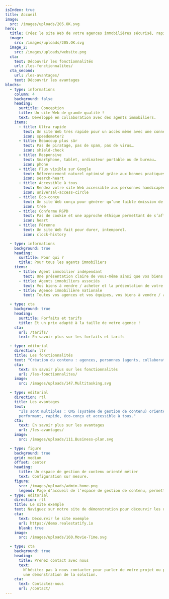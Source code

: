 ```yaml
---
isIndex: true
title: Accueil
image:
  src: /images/uploads/205.OK.svg
hero:
  title: Créez le site Web de votre agences immobilières sécurisé, rapide et accessible à tous.
  image:
    src: /images/uploads/205.OK.svg
  image_2:
    src: /images/uploads/website.png
  cta:
    text: Découvrir les fonctionnalités
    url: /les-fonctionnalites/
  cta_second:
    url: /les-avantages/
    text: Découvrir les avantages
blocks:
  - type: informations
    column: 4
    background: false
    heading:
      surtitle: Conception
      title: Un site Web de grande qualité !
      text: Développé en collaboration avec des agents immobiliers.
    items:
      - title: Ultra rapide
        text: Un site Web très rapide pour un accès même avec une connexion faible.
        icon: speedometer2
      - title: Beaucoup plus sûr
        text: Pas de piratage, pas de spam, pas de virus…
        icon: shield-check
      - title: Responsive
        text: Smartphone, tablet, ordinateur portable ou de bureau…
        icon: phone
      - title: Plus visible sur Google
        text: Réferencement naturel optimisé grâce aux bonnes pratiques.
        icon: search-heart
      - title: Accessible à tous
        text: Rendez votre site Web accessible aux personnes handicapées.
        icon: universal-access-circle
      - title: Eco-conçu
        text: Un site Web conçu pour générer qu’une faible émission de carbone.
        icon: tree
      - title: Conforme RGPD
        text: Pas de cookie et une approche éthique permettant de s’affranchir des outils Google.
        icon: heart
      - title: Pérenne
        text: Un site Web fait pour durer, intemporel.
        icon: clock-history

  - type: informations
    background: true
    heading:
      surtitle: Pour qui ?
      title: Pour tous les agents immobiliers
    items:
      - title: Agent immobilier indépendant
        text: Une présentation claire de vous-même ainsi que vos biens à vendre / acheter.
      - title: Agents immobiliers associés
        text: Vos biens à vendre / acheter et la présentation de votre agence ainsi que les différents membres de l’équipe.
      - title: Agence immobilière nationale
        text: Toutes vos agences et vos équipes, vos biens à vendre / acheter, votre actualité, en français ou en plusieurs langues.

  - type: cta
    background: true
    heading:
      surtitle: Forfaits et tarifs
      title: Et un prix adapté à la taille de votre agence !
    cta:
      url: /tarifs/
      text: En savoir plus sur les forfaits et tarifs

  - type: editorial
    direction: ltr
    title: Les fonctionnalités
    text: "Création du contenu : agences, personnes (agents, collaborateurs…), actualités…"
    cta:
      text: En savoir plus sur les fonctionnalités
      url: /les-fonctionnalites/
    image:
      src: /images/uploads/147.Multitasking.svg

  - type: editorial
    direction: rtl
    title: Les avantages
    text:
      "Ils sont multiples : CMS (système de gestion de contenu) orienté métier, sécurité maximale, site Web
      performant, rapide, éco-conçu et accessible à tous."
    cta:
      text: En savoir plus sur les avantages
      url: /les-avantages/
    image:
      src: /images/uploads/111.Business-plan.svg

  - type: figure
    background: true
    grid: medium
    offset: center
    heading:
      title: Un espace de gestion de contenu orienté métier
      text: Configuration sur mesure.
    figure:
      src: /images/uploads/admin-home.png
      legend: Page d’accueil de l’espace de gestion de contenu, permettant la mise à jour de votre site Web.
  - type: editorial
    direction: rtl
    title: Le site exemple
    text: Naviguez sur notre site de démonstration pour décourvir les différents types de contenus.
    cta:
      text: Décourvir le site exemple
      url: https://demo.realestatify.io
      blank: true
    image:
      src: /images/uploads/160.Movie-Time.svg

  - type: cta
    background: true
    heading:
      title: Prenez contact avec nous
      text:
        N’hésitez pas à nous contacter pour parler de votre projet ou planifier
        une démonstration de la solution.
    cta:
      text: Contactez-nous
      url: /contact/
---
```

